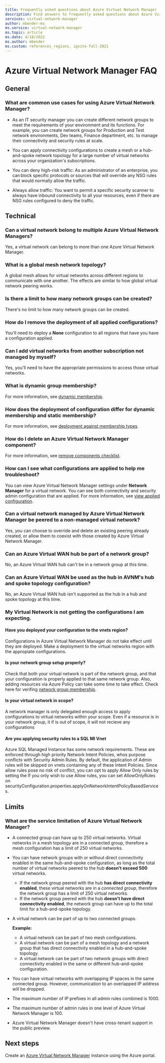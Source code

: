 ```yaml
---
title: Frequently asked questions about Azure Virtual Network Manager
description: Find answers to frequently asked questions about Azure Virtual Network Manager.
services: virtual-network-manager
author: mbender-ms
ms.service: virtual-network-manager
ms.topic: article
ms.date: 4/18/2022
ms.author: mbender
ms.custom: references_regions, ignite-fall-2021
---
```


# Azure Virtual Network Manager FAQ

## General

### What are common use cases for using Azure Virtual Network Manager?

* As an IT security manager you can create different network groups to meet the requirements of your environment and its functions. For example, you can create network groups for Production and Test network environments, Dev teams, Finance department, etc. to manage their connectivity and security rules at scale. 

* You can apply connectivity configurations to create a mesh or a hub-and-spoke network topology for a large number of virtual networks across your organization's subscriptions. 

* You can deny high-risk traffic: As an administrator of an enterprise, you can block specific protocols or sources that will override any NSG rules that would normally allow the traffic.   

* Always allow traffic: You want to permit a specific security scanner to always have inbound connectivity to all your resources, even if there are NSG rules configured to deny the traffic.   

## Technical

### Can a virtual network belong to multiple Azure Virtual Network Managers?

Yes, a virtual network can belong to more than one Azure Virtual Network Manager.

### What is a global mesh network topology?

A global mesh allows for virtual networks across different regions to communicate with one another. The effects are similar to how global virtual network peering works.

### Is there a limit to how many network groups can be created?

There's no limit to how many network groups can be created.

### How do I remove the deployment of all applied configurations?

You'll need to deploy a **None** configuration to all regions that have you have a configuration applied.

### Can I add virtual networks from another subscription not managed by myself?

Yes, you'll need to have the appropriate permissions to access those virtual networks.

### What is dynamic group membership?

For more information, see [dynamic membership](concept-network-groups.md#dynamic-membership).

### How does the deployment of configuration differ for dynamic membership and static membership?

For more information, see [deployment against membership types](concept-deployments.md#deployment).

### How do I delete an Azure Virtual Network Manager component?

For more information, see [remove components checklist](concept-remove-components-checklist.md).

### How can I see what configurations are applied to help me troubleshoot?

You can view Azure Virtual Network Manager settings under **Network Manager** for a virtual network. You can see both connectivity and security admin configuration that are applied. For more information, see [view applied configuration](how-to-view-applied-configurations.md).

### Can a virtual network managed by Azure Virtual Network Manager be peered to a non-managed virtual network?

Yes, you can choose to override and delete an existing peering already created, or allow them to coexist with those created by Azure Virtual Network Manager.

### Can an Azure Virtual WAN hub be part of a network group? 

No, an Azure Virtual WAN hub can't be in a network group at this time.


### Can an Azure Virtual WAN be used as the hub in AVNM's hub and spoke topology configuration? 

No, an Azure Virtual WAN hub isn't supported as the hub in a hub and spoke topology at this time.

### My Virtual Network is not getting the configurations I am expecting.

#### Have you deployed your configuration to the vnets region?
Configurations in Azure Virtual Network Manager do not take effect until they are deployed. Make a deployment to the virtual networks region with the appropiate configurations.

#### Is your network group setup properly?
Check that both your virtual network is part of the network group, and that your configuration is properly applied to that same network group. Also, adding resources via Azure Policy can take some time to take effect. Check here for verifing [network group membership](concept-network-groups.md#network-group-membership).

#### Is your virtual network in scope?
A network manager is only delegated enough access to apply configurations to virtual networks within your scope. Even if a resource is in your network group, it if is out of scope, it will not recieve any configurations

#### Are you applying security rules to a SQL MI Vnet

Azure SQL Managed Instance has some network requirements. These are enforced through high priority Network Intent Policies, whos purpose conflicts with Security Admin Rules. By default, the application of Admin rules will be skipped on vnets containing any of these Intent Policies. Since allow rules pose no risk of conflict, you can opt to apply Allow Only rules by setting the If you only wish to use Allow rules, you can set AllowOnlyRules on securityConfiguration.properties.applyOnNetworkIntentPolicyBasedServices.


## Limits

### What are the service limitation of Azure Virtual Network Manager?

* A connected group can have up to 250 virtual networks. Virtual networks in a mesh topology are in a connected group, therefore a mesh configuration has a limit of 250 virtual networks.

* You can have network groups with or without direct connectivity enabled in the same hub-and-spoke configuration, as long as the total number of virtual networks peered to the hub **doesn't exceed 500** virtual networks.
    * If the network group peered with the hub **has direct connectivity enabled**, these virtual networks are in a *connected group*, therefore the network group has a limit of 250 virtual networks. 
    * If the network group peered with the hub **doesn't have direct connectivity enabled**, the network group can have up to the total limit for a hub-and-spoke topology.

* A virtual network can be part of up to two connected groups. 

    **Example:**
    * A virtual network can be part of two mesh configurations.
    * A virtual network can be part of a mesh topology and a network group that has direct connectivity enabled in a hub-and-spoke topology.
    * A virtual network can be part of two network groups with direct connectivity enabled in the same or different hub-and-spoke configuration.

* You can have virtual networks with overlapping IP spaces in the same connected group. However, communication to an overlapped IP address will be dropped.

* The maximum number of IP prefixes in all admin rules combined is 1000. 

* The maximum number of admin rules in one level of Azure Virtual Network Manager is 100. 

* Azure Virtual Network Manager doesn't have cross-tenant support in the public preview.

## Next steps

Create an [Azure Virtual Network Manager](create-virtual-network-manager-portal.md) instance using the Azure portal.
